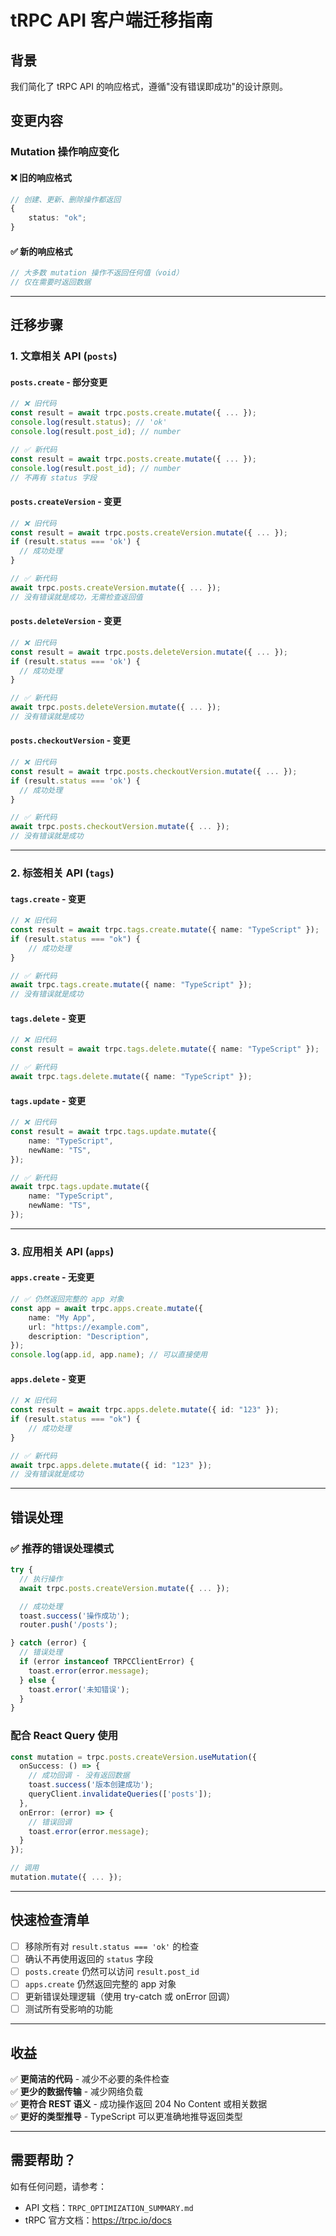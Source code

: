 # tRPC API 客户端迁移指南

## 背景

我们简化了 tRPC API 的响应格式，遵循"没有错误即成功"的设计原则。

## 变更内容

### Mutation 操作响应变化

#### ❌ 旧的响应格式

```typescript
// 创建、更新、删除操作都返回
{
    status: "ok";
}
```

#### ✅ 新的响应格式

```typescript
// 大多数 mutation 操作不返回任何值（void）
// 仅在需要时返回数据
```

---

## 迁移步骤

### 1. 文章相关 API (`posts`)

#### `posts.create` - **部分变更**

```typescript
// ❌ 旧代码
const result = await trpc.posts.create.mutate({ ... });
console.log(result.status); // 'ok'
console.log(result.post_id); // number

// ✅ 新代码
const result = await trpc.posts.create.mutate({ ... });
console.log(result.post_id); // number
// 不再有 status 字段
```

#### `posts.createVersion` - **变更**

```typescript
// ❌ 旧代码
const result = await trpc.posts.createVersion.mutate({ ... });
if (result.status === 'ok') {
  // 成功处理
}

// ✅ 新代码
await trpc.posts.createVersion.mutate({ ... });
// 没有错误就是成功，无需检查返回值
```

#### `posts.deleteVersion` - **变更**

```typescript
// ❌ 旧代码
const result = await trpc.posts.deleteVersion.mutate({ ... });
if (result.status === 'ok') {
  // 成功处理
}

// ✅ 新代码
await trpc.posts.deleteVersion.mutate({ ... });
// 没有错误就是成功
```

#### `posts.checkoutVersion` - **变更**

```typescript
// ❌ 旧代码
const result = await trpc.posts.checkoutVersion.mutate({ ... });
if (result.status === 'ok') {
  // 成功处理
}

// ✅ 新代码
await trpc.posts.checkoutVersion.mutate({ ... });
// 没有错误就是成功
```

---

### 2. 标签相关 API (`tags`)

#### `tags.create` - **变更**

```typescript
// ❌ 旧代码
const result = await trpc.tags.create.mutate({ name: "TypeScript" });
if (result.status === "ok") {
    // 成功处理
}

// ✅ 新代码
await trpc.tags.create.mutate({ name: "TypeScript" });
// 没有错误就是成功
```

#### `tags.delete` - **变更**

```typescript
// ❌ 旧代码
const result = await trpc.tags.delete.mutate({ name: "TypeScript" });

// ✅ 新代码
await trpc.tags.delete.mutate({ name: "TypeScript" });
```

#### `tags.update` - **变更**

```typescript
// ❌ 旧代码
const result = await trpc.tags.update.mutate({
    name: "TypeScript",
    newName: "TS",
});

// ✅ 新代码
await trpc.tags.update.mutate({
    name: "TypeScript",
    newName: "TS",
});
```

---

### 3. 应用相关 API (`apps`)

#### `apps.create` - **无变更**

```typescript
// ✅ 仍然返回完整的 app 对象
const app = await trpc.apps.create.mutate({
    name: "My App",
    url: "https://example.com",
    description: "Description",
});
console.log(app.id, app.name); // 可以直接使用
```

#### `apps.delete` - **变更**

```typescript
// ❌ 旧代码
const result = await trpc.apps.delete.mutate({ id: "123" });
if (result.status === "ok") {
    // 成功处理
}

// ✅ 新代码
await trpc.apps.delete.mutate({ id: "123" });
// 没有错误就是成功
```

---

## 错误处理

### ✅ 推荐的错误处理模式

```typescript
try {
  // 执行操作
  await trpc.posts.createVersion.mutate({ ... });

  // 成功处理
  toast.success('操作成功');
  router.push('/posts');

} catch (error) {
  // 错误处理
  if (error instanceof TRPCClientError) {
    toast.error(error.message);
  } else {
    toast.error('未知错误');
  }
}
```

### 配合 React Query 使用

```typescript
const mutation = trpc.posts.createVersion.useMutation({
  onSuccess: () => {
    // 成功回调 - 没有返回数据
    toast.success('版本创建成功');
    queryClient.invalidateQueries(['posts']);
  },
  onError: (error) => {
    // 错误回调
    toast.error(error.message);
  }
});

// 调用
mutation.mutate({ ... });
```

---

## 快速检查清单

- [ ] 移除所有对 `result.status === 'ok'` 的检查
- [ ] 确认不再使用返回的 `status` 字段
- [ ] `posts.create` 仍然可以访问 `result.post_id`
- [ ] `apps.create` 仍然返回完整的 app 对象
- [ ] 更新错误处理逻辑（使用 try-catch 或 onError 回调）
- [ ] 测试所有受影响的功能

---

## 收益

✅ **更简洁的代码** - 减少不必要的条件检查  
✅ **更少的数据传输** - 减少网络负载  
✅ **更符合 REST 语义** - 成功操作返回 204 No Content 或相关数据  
✅ **更好的类型推导** - TypeScript 可以更准确地推导返回类型

---

## 需要帮助？

如有任何问题，请参考：

- API 文档：`TRPC_OPTIMIZATION_SUMMARY.md`
- tRPC 官方文档：https://trpc.io/docs

